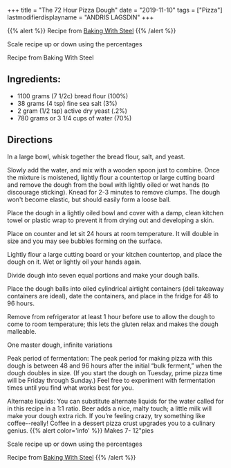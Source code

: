 +++
title = "The 72 Hour Pizza Dough"
date = "2019-11-10"
tags = ["Pizza"]
lastmodifierdisplayname = "ANDRIS LAGSDIN"
+++

{{% alert  %}}
Recipe from [Baking With Steel](https://www.bakingsteel.com/blog/72-hour-pizza-dough)
{{% /alert %}}

Scale recipe up or down using the percentages

Recipe from Baking With Steel

## Ingredients:

* 1100 grams (7 1/2c) bread flour (100%)
* 38 grams (4 tsp) fine sea salt (3%)
* 2 gram (1/2 tsp) active dry yeast (.2%)
* 780 grams or 3 1/4 cups of water (70%)

## Directions

In a large bowl, whisk together the bread flour, salt, and yeast.

Slowly add the water, and mix with a wooden spoon just to combine. Once the mixture is moistened, lightly flour a countertop or large cutting board and remove the dough from the bowl with lightly oiled or wet hands (to discourage sticking). Knead for 2-3 minutes to remove clumps. The dough won't become elastic, but should easily form a loose ball.

Place the dough in a lightly oiled bowl and cover with a damp, clean kitchen towel or plastic wrap to prevent it from drying out and developing a skin.

Place on counter and let sit 24 hours at room temperature. It will double in size and you may see bubbles forming on the surface.

Lightly flour a large cutting board or your kitchen countertop, and place the dough on it. Wet or lightly oil your hands again.

Divide dough into seven equal portions and make your dough balls.

Place the dough balls into oiled cylindrical airtight containers (deli takeaway containers are ideal), date the containers, and place in the fridge for 48 to 96 hours.

Remove from refrigerator at least 1 hour before use to allow the dough to come to room temperature; this lets the gluten relax and makes the dough malleable.

One master dough, infinite variations

Peak period of fermentation: The peak period for making pizza with this dough is between 48 and 96 hours after the initial “bulk ferment,” when the dough doubles in size. (If you start the dough on Tuesday, prime pizza time will be Friday through Sunday.) Feel free to experiment with fermentation times until you find what works best for you.

Alternate liquids: You can substitute alternate liquids for the water called for in this recipe in a 1:1 ratio. Beer adds a nice, malty touch; a little milk will make your dough extra rich. If you’re feeling crazy, try something like coffee--really! Coffee in a dessert pizza crust upgrades you to a culinary genius.
{{% alert color='info' %}}
Makes 7- 12"pies

Scale recipe up or down using the percentages

Recipe from [Baking With Steel](https://www.bakingsteel.com/blog/72-hour-pizza-dough)
{{% /alert %}}
